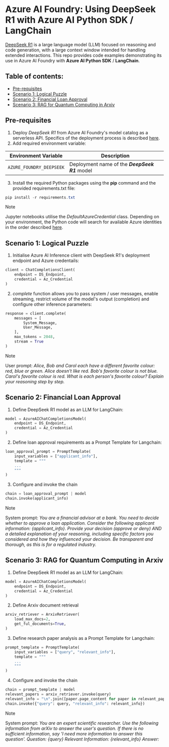 # Azure AI Foundry: Using DeepSeek R1 with Azure AI Python SDK / LangChain
[DeepSeek R1](https://github.com/deepseek-ai/DeepSeek-R1) is a large language model (LLM) focused on reasoning and code generation, with a large context window intended for handling extended interactions.  This repo provides code examples demonstrating its use in Azure AI Foundry with **Azure AI Python SDK** / **LangChain**.

## Table of contents:
- [Pre-requisites](#pre-requisites)
- [Scenario 1: Logical Puzzle](#scenario-1-logical-puzzle)
- [Scenario 2: Financial Loan Approval](#scenario-2-financial-loan-approval)
- [Scenario 3: RAG for Quantum Computing in Arxiv](#scenario-3-rag-for-quantum-computing-in-arxiv)

## Pre-requisites
1. Deploy _DeepSeek R1_ from Azure AI Foundry's model catalog as a serverless API. Specifics of the deployment process is described [here](https://learn.microsoft.com/en-us/azure/ai-studio/how-to/deploy-models-serverless).
2. Add required environment variable:

| Environment Variable | Description |
| --- | --- |
| ```AZURE_FOUNDRY_DEEPSEEK``` | Deployment name of the **_DeepSeek R1_** model |

3. Install the required Python packages using the **pip** command and the provided requirements.txt file:
``` PowerShell
pip install -r requirements.txt
```
> [!NOTE]
> Jupyter notebooks utilise the _DefaultAzureCredential_ class. Depending on your environment, the Python code will search for available Azure identities in the order described [here](https://learn.microsoft.com/en-us/python/api/azure-identity/azure.identity.defaultazurecredential?view=azure-python).

## Scenario 1: Logical Puzzle
1. Initialise Azure AI Inference client with DeepSeek R1's deployment endpoint and Azure credentails:
``` Python
client = ChatCompletionsClient(
    endpoint = DS_Endpoint,
    credential = Az_Credential
)
```
2. _complete_ function allows you to pass system / user messages, enable streaming, restrict volume of the model's output (completion) and configure other inference parameters:
``` Python
response = client.complete(
    messages = [
        System_Message,
        User_Message,
    ],
    max_tokens = 2048,
    stream = True
)
```
> [!NOTE]
> User prompt: _Alice, Bob and Carol each have a different favorite colour: red, blue or green.  Alice doesn't like red. Bob's favorite colour is not blue. Carol's favorite colour is red. What is each person's favorite colour? Explain your reasoning step by step._

## Scenario 2: Financial Loan Approval
1. Define DeepSeek R1 model as an LLM for LangChain:
``` Python
model = AzureAIChatCompletionsModel(
    endpoint = DS_Endpoint,
    credential = Az_Credential
)
```
2. Define loan approval requirements as a Prompt Template for Langchain:
``` Python
loan_approval_prompt = PromptTemplate(
    input_variables = ["applicant_info"],
    template = """
    ...
    """
)
```
3. Configure and invoke the chain
``` Python
chain = loan_approval_prompt | model
chain.invoke(applicant_info)
```
> [!NOTE]
> System prompt: _You are a financial advisor at a bank. You need to decide whether to approve a loan application. Consider the following applicant information: {applicant_info}. Provide your decision (approve or deny) AND a detailed explanation of your reasoning, including specific factors you considered and how they influenced your decision. Be transparent and thorough, as this is for a regulated industry._

## Scenario 3: RAG for Quantum Computing in Arxiv
1. Define DeepSeek R1 model as an LLM for LangChain:
``` Python
model = AzureAIChatCompletionsModel(
    endpoint = DS_Endpoint,
    credential = Az_Credential
)
```
2. Define Arxiv document retrieval
``` Python
arxiv_retriever = ArxivRetriever(
    load_max_docs=2,
    get_ful_documents=True,
)
```
3. Define research paper analysis as a Prompt Template for Langchain:
``` Python
prompt_template = PromptTemplate(
    input_variables = ["query", "relevant_info"],
    template = """
    ...
    """
)
```
4. Configure and invoke the chain
``` Python
chain = prompt_template | model
relevant_papers = arxiv_retriever.invoke(query)
relevant_info = "\n".join([paper.page_content for paper in relevant_papers])
chain.invoke({"query": query, "relevant_info": relevant_info})
```
> [!NOTE]
> System prompt: _You are an expert scientific researcher. Use the following information from arXiv to answer the user's question. If there is no sufficient information, say 'I need more information to answer this question'. Question: {query} Relevant Information: {relevant_info} Answer:_
